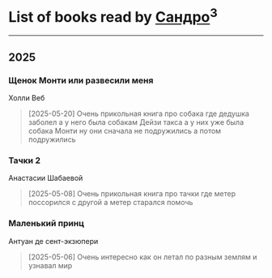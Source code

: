 # List of books read by [Сандро](https://plus.google.com/u/0/108237148933511407715/)<sup>3</sup>
---

## 2025

### Щенок Монти или развесили меня
Холли Веб
> [2025-05-20] Очень прикольная книга про собака где дедушка заболел а у него была собакам Дейзи такса а у них уже была собака Монти ну они сначала не подружились а потом подружились


### Тачки 2
Анастасии Шабаевой
> [2025-05-08] Очень прикольная книга про тачки где метер поссорился с другой а метер старался помочь


### Маленький принц
Антуан де сент-экзюпери
> [2025-05-06] Очень интересно как он летал по разным землям и узнавал мир



